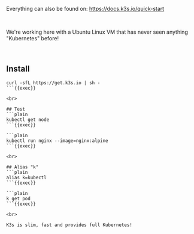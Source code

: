 
Everything can also be found on:
https://docs.k3s.io/quick-start

<br>

We're working here with a Ubuntu Linux VM that has never seen anything "Kubernetes" before!

<br>

## Install
```plain
curl -sfL https://get.k3s.io | sh -
```{{exec}}

<br>

## Test
```plain
kubectl get node
```{{exec}}

```plain
kubectl run nginx --image=nginx:alpine
```{{exec}}

<br>

## Alias "k"
```plain
alias k=kubectl
```{{exec}}

```plain
k get pod
```{{exec}}

<br>

K3s is slim, fast and provides full Kubernetes!
